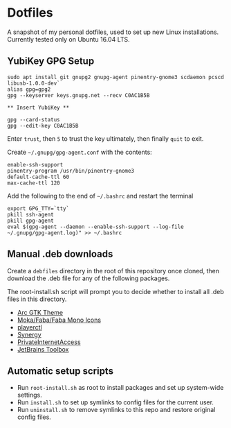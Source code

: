 Dotfiles
========

A snapshot of my personal dotfiles, used to set up new Linux installations. Currently tested only on Ubuntu 16.04 LTS.


YubiKey GPG Setup
-----------------

```
sudo apt install git gnupg2 gnupg-agent pinentry-gnome3 scdaemon pcscd libusb-1.0.0-dev`
alias gpg=gpg2
gpg --keyserver keys.gnupg.net --recv C0AC1B5B

** Insert YubiKey **

gpg --card-status
gpg --edit-key C0AC1B5B
```
Enter `trust`, then `5` to trust the key ultimately, then finally `quit` to exit.


Create `~/.gnupg/gpg-agent.conf` with the contents:
```
enable-ssh-support
pinentry-program /usr/bin/pinentry-gnome3
default-cache-ttl 60
max-cache-ttl 120
```
Add the following to the end of `~/.bashrc` and restart the terminal
```
export GPG_TTY=`tty`
pkill ssh-agent
pkill gpg-agent
eval $(gpg-agent --daemon --enable-ssh-support --log-file ~/.gnupg/gpg-agent.log)" >> ~/.bashrc
```


Manual .deb downloads
---------------------

Create a `debfiles` directory in the root of this repository once cloned, then download the .deb file for any of the following packages.

The root-install.sh script will prompt you to decide whether to install all .deb files in this directory.

* [Arc GTK Theme](https://github.com/horst3180/arc-theme/releases)
* [Moka/Faba/Faba Mono Icons](https://snwh.org/moka/download)
* [playerctl](https://github.com/acrisci/playerctl/releases)
* [Synergy](https://symless.com/synergy/downloads)
* [PrivateInternetAccess](https://www.privateinternetaccess.com/installer/download_installer_linux)
* [JetBrains Toolbox](https://www.jetbrains.com/toolbox/app/)


Automatic setup scripts
-----------------------
* Run `root-install.sh` as root to install packages and set up system-wide settings.
* Run `install.sh` to set up symlinks to config files for the current user.
* Run `uninstall.sh` to remove symlinks to this repo and restore original config files.

